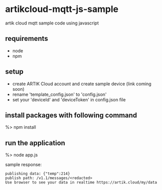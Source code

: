 # artikcloud-mqtt-js-sample
artik cloud mqtt sample code using javascript

## requirements
  - node
  - npm 

## setup
  - create ARTIK Cloud account and create sample device (link coming soon) 
  - rename 'template_config.json' to 'config.json'
  - set your 'deviceId' and 'deviceToken' in config.json file

## install packages with following command
%> npm install

## run the application
%> node app.js

sample response:
```text
publishing data: {"temp":214}
publish path: /v1.1/messages/<redacted>
Use browser to see your data in realtime https://artik.cloud/my/data
```

